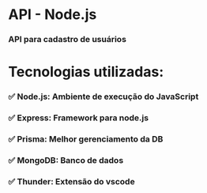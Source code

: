 # API - Node.js
### API para cadastro de usuários

# Tecnologias utilizadas:
### ✅ Node.js: Ambiente de execução do JavaScript
### ✅ Express: Framework para node.js
### ✅ Prisma: Melhor gerenciamento da DB
### ✅ MongoDB: Banco de dados
### ✅ Thunder: Extensão do vscode